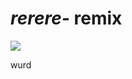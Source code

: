 _rerere-_ remix
===========

![](http://ecx.images-amazon.com/images/I/511cbwkKWkL._SL500_AA300_.jpg)

wurd
